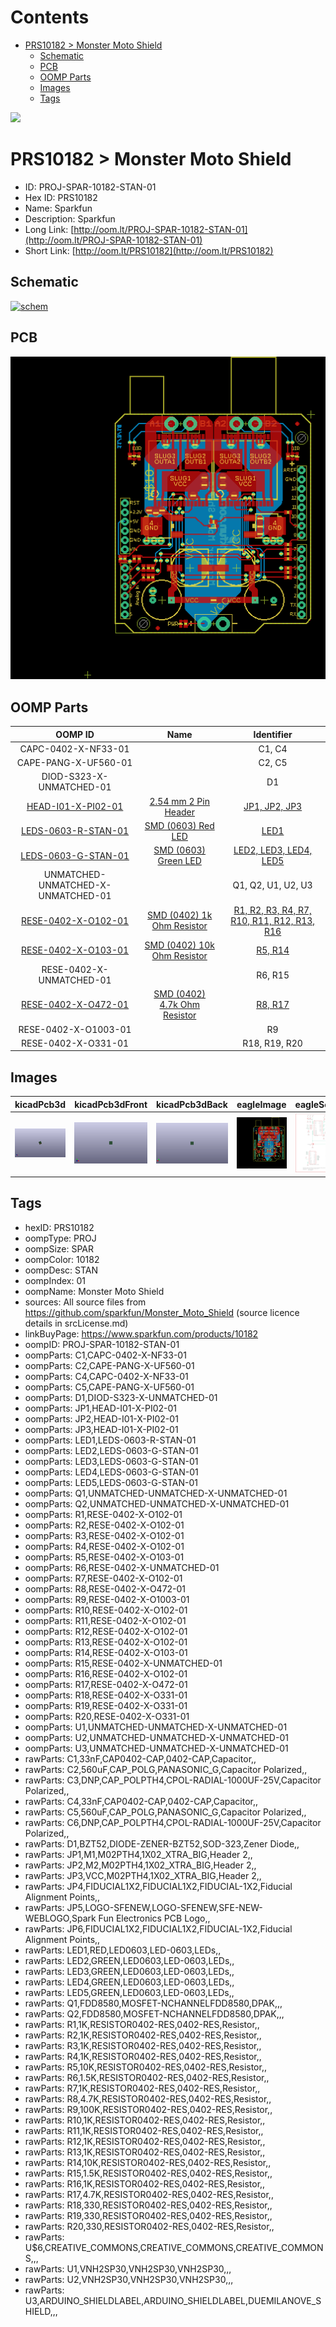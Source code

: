 



Contents
========

* [PRS10182 > Monster Moto Shield](#prs10182--monster-moto-shield)
	* [Schematic](#schematic)
	* [PCB](#pcb)
	* [OOMP Parts](#oomp-parts)
	* [Images](#images)
	* [Tags](#tags)
  
![][im]
# PRS10182 > Monster Moto Shield

- ID: PROJ-SPAR-10182-STAN-01
- Hex ID: PRS10182
- Name: Sparkfun
- Description: Sparkfun
- Long Link: [http://oom.lt/PROJ-SPAR-10182-STAN-01](http://oom.lt/PROJ-SPAR-10182-STAN-01)
- Short Link: [http://oom.lt/PRS10182](http://oom.lt/PRS10182)

## Schematic
  
[![schem](eagleSchemImage.png)](eagleSchemImage.png)
## PCB
  
[![pcb](eagleImage.png)](eagleImage.png)
## OOMP Parts
  

|OOMP ID|Name|Identifier|
| :---: | :---: | :---: |
|CAPC-0402-X-NF33-01||C1, C4|
|CAPE-PANG-X-UF560-01||C2, C5|
|DIOD-S323-X-UNMATCHED-01||D1|
|[HEAD-I01-X-PI02-01](https://github.com/oomlout/oomlout_OOMP_parts/tree/main/HEAD-I01-X-PI02-01/)|[2.54 mm 2 Pin Header](https://github.com/oomlout/oomlout_OOMP_parts/tree/main/HEAD-I01-X-PI02-01/)|[JP1, JP2, JP3](https://github.com/oomlout/oomlout_OOMP_parts/tree/main/HEAD-I01-X-PI02-01/)|
|[LEDS-0603-R-STAN-01](https://github.com/oomlout/oomlout_OOMP_parts/tree/main/LEDS-0603-R-STAN-01/)|[SMD (0603) Red LED](https://github.com/oomlout/oomlout_OOMP_parts/tree/main/LEDS-0603-R-STAN-01/)|[LED1](https://github.com/oomlout/oomlout_OOMP_parts/tree/main/LEDS-0603-R-STAN-01/)|
|[LEDS-0603-G-STAN-01](https://github.com/oomlout/oomlout_OOMP_parts/tree/main/LEDS-0603-G-STAN-01/)|[SMD (0603) Green LED](https://github.com/oomlout/oomlout_OOMP_parts/tree/main/LEDS-0603-G-STAN-01/)|[LED2, LED3, LED4, LED5](https://github.com/oomlout/oomlout_OOMP_parts/tree/main/LEDS-0603-G-STAN-01/)|
|UNMATCHED-UNMATCHED-X-UNMATCHED-01||Q1, Q2, U1, U2, U3|
|[RESE-0402-X-O102-01](https://github.com/oomlout/oomlout_OOMP_parts/tree/main/RESE-0402-X-O102-01/)|[SMD (0402) 1k Ohm Resistor](https://github.com/oomlout/oomlout_OOMP_parts/tree/main/RESE-0402-X-O102-01/)|[R1, R2, R3, R4, R7, R10, R11, R12, R13, R16](https://github.com/oomlout/oomlout_OOMP_parts/tree/main/RESE-0402-X-O102-01/)|
|[RESE-0402-X-O103-01](https://github.com/oomlout/oomlout_OOMP_parts/tree/main/RESE-0402-X-O103-01/)|[SMD (0402) 10k Ohm Resistor](https://github.com/oomlout/oomlout_OOMP_parts/tree/main/RESE-0402-X-O103-01/)|[R5, R14](https://github.com/oomlout/oomlout_OOMP_parts/tree/main/RESE-0402-X-O103-01/)|
|RESE-0402-X-UNMATCHED-01||R6, R15|
|[RESE-0402-X-O472-01](https://github.com/oomlout/oomlout_OOMP_parts/tree/main/RESE-0402-X-O472-01/)|[SMD (0402) 4.7k Ohm Resistor](https://github.com/oomlout/oomlout_OOMP_parts/tree/main/RESE-0402-X-O472-01/)|[R8, R17](https://github.com/oomlout/oomlout_OOMP_parts/tree/main/RESE-0402-X-O472-01/)|
|RESE-0402-X-O1003-01||R9|
|RESE-0402-X-O331-01||R18, R19, R20|

## Images
  
  

|kicadPcb3d|kicadPcb3dFront|kicadPcb3dBack|eagleImage|eagleSchemImage|
| :---: | :---: | :---: | :---: | :---: |
|[![kicadPcb3d](kicadPcb3d_140.png)](kicadPcb3d.png)|[![kicadPcb3dFront](kicadPcb3dFront_140.png)](kicadPcb3dFront.png)|[![kicadPcb3dBack](kicadPcb3dBack_140.png)](kicadPcb3dBack.png)|[![eagleImage](eagleImage_140.png)](eagleImage.png)|[![eagleSchemImage](eagleSchemImage_140.png)](eagleSchemImage.png)|

## Tags

- hexID: PRS10182
- oompType: PROJ
- oompSize: SPAR
- oompColor: 10182
- oompDesc: STAN
- oompIndex: 01
- oompName: Monster Moto Shield
- sources: All source files from https://github.com/sparkfun/Monster_Moto_Shield (source licence details in srcLicense.md)
- linkBuyPage: https://www.sparkfun.com/products/10182
- oompID: PROJ-SPAR-10182-STAN-01
- oompParts: C1,CAPC-0402-X-NF33-01
- oompParts: C2,CAPE-PANG-X-UF560-01
- oompParts: C4,CAPC-0402-X-NF33-01
- oompParts: C5,CAPE-PANG-X-UF560-01
- oompParts: D1,DIOD-S323-X-UNMATCHED-01
- oompParts: JP1,HEAD-I01-X-PI02-01
- oompParts: JP2,HEAD-I01-X-PI02-01
- oompParts: JP3,HEAD-I01-X-PI02-01
- oompParts: LED1,LEDS-0603-R-STAN-01
- oompParts: LED2,LEDS-0603-G-STAN-01
- oompParts: LED3,LEDS-0603-G-STAN-01
- oompParts: LED4,LEDS-0603-G-STAN-01
- oompParts: LED5,LEDS-0603-G-STAN-01
- oompParts: Q1,UNMATCHED-UNMATCHED-X-UNMATCHED-01
- oompParts: Q2,UNMATCHED-UNMATCHED-X-UNMATCHED-01
- oompParts: R1,RESE-0402-X-O102-01
- oompParts: R2,RESE-0402-X-O102-01
- oompParts: R3,RESE-0402-X-O102-01
- oompParts: R4,RESE-0402-X-O102-01
- oompParts: R5,RESE-0402-X-O103-01
- oompParts: R6,RESE-0402-X-UNMATCHED-01
- oompParts: R7,RESE-0402-X-O102-01
- oompParts: R8,RESE-0402-X-O472-01
- oompParts: R9,RESE-0402-X-O1003-01
- oompParts: R10,RESE-0402-X-O102-01
- oompParts: R11,RESE-0402-X-O102-01
- oompParts: R12,RESE-0402-X-O102-01
- oompParts: R13,RESE-0402-X-O102-01
- oompParts: R14,RESE-0402-X-O103-01
- oompParts: R15,RESE-0402-X-UNMATCHED-01
- oompParts: R16,RESE-0402-X-O102-01
- oompParts: R17,RESE-0402-X-O472-01
- oompParts: R18,RESE-0402-X-O331-01
- oompParts: R19,RESE-0402-X-O331-01
- oompParts: R20,RESE-0402-X-O331-01
- oompParts: U1,UNMATCHED-UNMATCHED-X-UNMATCHED-01
- oompParts: U2,UNMATCHED-UNMATCHED-X-UNMATCHED-01
- oompParts: U3,UNMATCHED-UNMATCHED-X-UNMATCHED-01
- rawParts: C1,33nF,CAP0402-CAP,0402-CAP,Capacitor,,
- rawParts: C2,560uF,CAP_POLG,PANASONIC_G,Capacitor Polarized,,
- rawParts: C3,DNP,CAP_POLPTH4,CPOL-RADIAL-1000UF-25V,Capacitor Polarized,,
- rawParts: C4,33nF,CAP0402-CAP,0402-CAP,Capacitor,,
- rawParts: C5,560uF,CAP_POLG,PANASONIC_G,Capacitor Polarized,,
- rawParts: C6,DNP,CAP_POLPTH4,CPOL-RADIAL-1000UF-25V,Capacitor Polarized,,
- rawParts: D1,BZT52,DIODE-ZENER-BZT52,SOD-323,Zener Diode,,
- rawParts: JP1,M1,M02PTH4,1X02_XTRA_BIG,Header 2,,
- rawParts: JP2,M2,M02PTH4,1X02_XTRA_BIG,Header 2,,
- rawParts: JP3,VCC,M02PTH4,1X02_XTRA_BIG,Header 2,,
- rawParts: JP4,FIDUCIAL1X2,FIDUCIAL1X2,FIDUCIAL-1X2,Fiducial Alignment Points,,
- rawParts: JP5,LOGO-SFENEW,LOGO-SFENEW,SFE-NEW-WEBLOGO,Spark Fun Electronics PCB Logo,,
- rawParts: JP6,FIDUCIAL1X2,FIDUCIAL1X2,FIDUCIAL-1X2,Fiducial Alignment Points,,
- rawParts: LED1,RED,LED0603,LED-0603,LEDs,,
- rawParts: LED2,GREEN,LED0603,LED-0603,LEDs,,
- rawParts: LED3,GREEN,LED0603,LED-0603,LEDs,,
- rawParts: LED4,GREEN,LED0603,LED-0603,LEDs,,
- rawParts: LED5,GREEN,LED0603,LED-0603,LEDs,,
- rawParts: Q1,FDD8580,MOSFET-NCHANNELFDD8580,DPAK,,,
- rawParts: Q2,FDD8580,MOSFET-NCHANNELFDD8580,DPAK,,,
- rawParts: R1,1K,RESISTOR0402-RES,0402-RES,Resistor,,
- rawParts: R2,1K,RESISTOR0402-RES,0402-RES,Resistor,,
- rawParts: R3,1K,RESISTOR0402-RES,0402-RES,Resistor,,
- rawParts: R4,1K,RESISTOR0402-RES,0402-RES,Resistor,,
- rawParts: R5,10K,RESISTOR0402-RES,0402-RES,Resistor,,
- rawParts: R6,1.5K,RESISTOR0402-RES,0402-RES,Resistor,,
- rawParts: R7,1K,RESISTOR0402-RES,0402-RES,Resistor,,
- rawParts: R8,4.7K,RESISTOR0402-RES,0402-RES,Resistor,,
- rawParts: R9,100K,RESISTOR0402-RES,0402-RES,Resistor,,
- rawParts: R10,1K,RESISTOR0402-RES,0402-RES,Resistor,,
- rawParts: R11,1K,RESISTOR0402-RES,0402-RES,Resistor,,
- rawParts: R12,1K,RESISTOR0402-RES,0402-RES,Resistor,,
- rawParts: R13,1K,RESISTOR0402-RES,0402-RES,Resistor,,
- rawParts: R14,10K,RESISTOR0402-RES,0402-RES,Resistor,,
- rawParts: R15,1.5K,RESISTOR0402-RES,0402-RES,Resistor,,
- rawParts: R16,1K,RESISTOR0402-RES,0402-RES,Resistor,,
- rawParts: R17,4.7K,RESISTOR0402-RES,0402-RES,Resistor,,
- rawParts: R18,330,RESISTOR0402-RES,0402-RES,Resistor,,
- rawParts: R19,330,RESISTOR0402-RES,0402-RES,Resistor,,
- rawParts: R20,330,RESISTOR0402-RES,0402-RES,Resistor,,
- rawParts: U$6,CREATIVE_COMMONS,CREATIVE_COMMONS,CREATIVE_COMMONS,,,
- rawParts: U1,VNH2SP30,VNH2SP30,VNH2SP30,,,
- rawParts: U2,VNH2SP30,VNH2SP30,VNH2SP30,,,
- rawParts: U3,ARDUINO_SHIELDLABEL,ARDUINO_SHIELDLABEL,DUEMILANOVE_SHIELD,,,



[im]: kicadPcb3d_450.png
